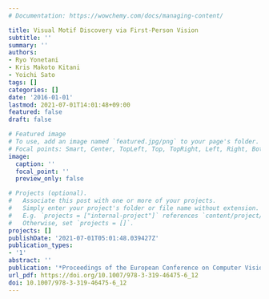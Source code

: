 ```yaml
---
# Documentation: https://wowchemy.com/docs/managing-content/

title: Visual Motif Discovery via First-Person Vision
subtitle: ''
summary: ''
authors:
- Ryo Yonetani
- Kris Makoto Kitani
- Yoichi Sato
tags: []
categories: []
date: '2016-01-01'
lastmod: 2021-07-01T14:01:48+09:00
featured: false
draft: false

# Featured image
# To use, add an image named `featured.jpg/png` to your page's folder.
# Focal points: Smart, Center, TopLeft, Top, TopRight, Left, Right, BottomLeft, Bottom, BottomRight.
image:
  caption: ''
  focal_point: ''
  preview_only: false

# Projects (optional).
#   Associate this post with one or more of your projects.
#   Simply enter your project's folder or file name without extension.
#   E.g. `projects = ["internal-project"]` references `content/project/deep-learning/index.md`.
#   Otherwise, set `projects = []`.
projects: []
publishDate: '2021-07-01T05:01:48.039427Z'
publication_types:
- '1'
abstract: ''
publication: '*Proceedings of the European Conference on Computer Vision (ECCV)*'
url_pdf: https://doi.org/10.1007/978-3-319-46475-6_12
doi: 10.1007/978-3-319-46475-6_12
---
```

